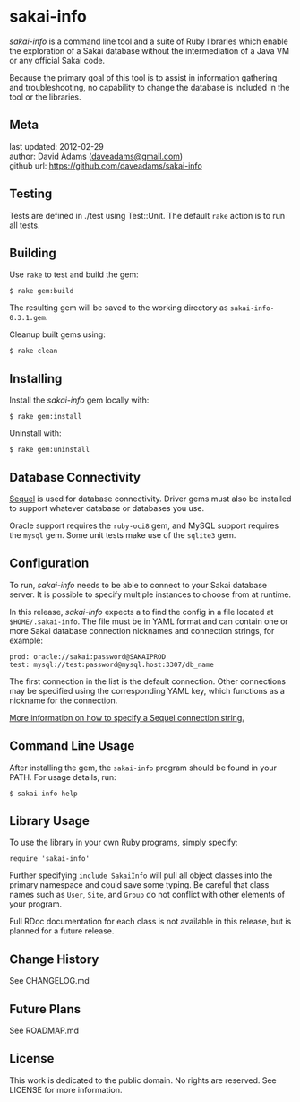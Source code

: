 # sakai-info #

*sakai-info* is a command line tool and a suite of Ruby libraries which enable
the exploration of a Sakai database without the intermediation of a Java VM or
any official Sakai code.

Because the primary goal of this tool is to assist in information gathering
and troubleshooting, no capability to change the database is included in the
tool or the libraries.

## Meta ##

last updated: 2012-02-29  
author: David Adams (daveadams@gmail.com)  
github url: https://github.com/daveadams/sakai-info

## Testing ##

Tests are defined in ./test using Test::Unit. The default `rake` action is to
run all tests.

## Building ##

Use `rake` to test and build the gem:

    $ rake gem:build

The resulting gem will be saved to the working directory as
`sakai-info-0.3.1.gem`.

Cleanup built gems using:

    $ rake clean

## Installing ##

Install the *sakai-info* gem locally with:

    $ rake gem:install

Uninstall with:

    $ rake gem:uninstall

## Database Connectivity ##

[Sequel](http://sequel.rubyforge.org) is used for database connectivity. Driver
gems must also be installed to support whatever database or databases you use.

Oracle support requires the `ruby-oci8` gem, and MySQL support requires the
`mysql` gem. Some unit tests make use of the `sqlite3` gem.

## Configuration ##

To run, *sakai-info* needs to be able to connect to your Sakai database server.
It is possible to specify multiple instances to choose from at runtime.

In this release, *sakai-info* expects a to find the config in a file located at
`$HOME/.sakai-info`. The file must be in YAML format and can contain one or
more Sakai database connection nicknames and connection strings, for example:

    prod: oracle://sakai:password@SAKAIPROD
    test: mysql://test:password@mysql.host:3307/db_name

The first connection in the list is the default connection. Other connections
may be specified using the corresponding YAML key, which functions as a
nickname for the connection.

[More information on how to specify a Sequel connection string.](http://sequel.rubyforge.org/rdoc/files/doc/opening_databases_rdoc.html)

## Command Line Usage ##

After installing the gem, the `sakai-info` program should be found in your
PATH. For usage details, run:

    $ sakai-info help

## Library Usage ##

To use the library in your own Ruby programs, simply specify:

    require 'sakai-info'

Further specifying `include SakaiInfo` will pull all object classes into the
primary namespace and could save some typing. Be careful that class names such
as `User`, `Site`, and `Group` do not conflict with other elements of your
program.

Full RDoc documentation for each class is not available in this release, but is
planned for a future release.

## Change History ##

See CHANGELOG.md

## Future Plans ##

See ROADMAP.md

## License ##

This work is dedicated to the public domain. No rights are reserved. See
LICENSE for more information.

